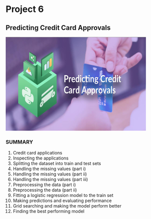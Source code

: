# Project 6
## Predicting Credit Card Approvals

<img src="https://github.com/raquelcolares/data-science-with-python_Datacamp/blob/main/Project_6%20Predicting%20Credit%20Card%20Approvals/credit%20card%20approval.jpg" width="450" height="300">     






### SUMMARY

1. Credit card applications
2. Inspecting the applications
3. Splitting the dataset into train and test sets
4. Handling the missing values (part i)
5. Handling the missing values (part ii)
6. Handling the missing values (part iii)
7. Preprocessing the data (part i)
8. Preprocessing the data (part ii)
9. Fitting a logistic regression model to the train set
10. Making predictions and evaluating performance
11. Grid searching and making the model perform better
12. Finding the best performing model



